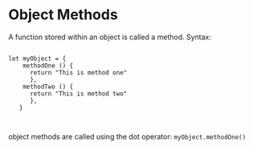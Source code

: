 # Object Methods

A function stored within an object is called a method. Syntax:

```

let myObject = {
    methodOne () {
      return "This is method one"
      },
    methodTwo () {
      return "This is method two"
      },  
   }

 
 ```
 
 object methods are called using the dot operator: ``myObject.methodOne()``
